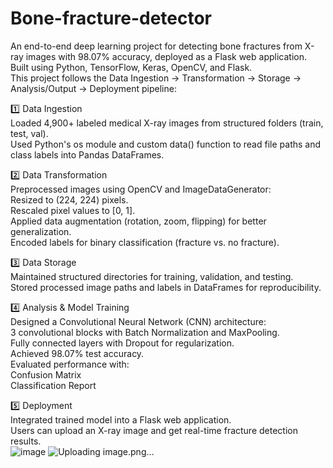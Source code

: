 # Bone-fracture-detector
An end-to-end deep learning project for detecting bone fractures from X-ray images with 98.07% accuracy, deployed as a Flask web application.                      
Built using Python, TensorFlow, Keras, OpenCV, and Flask.                                          
This project follows the Data Ingestion → Transformation → Storage → Analysis/Output → Deployment pipeline:                                          

1️⃣ Data Ingestion                                         
Loaded 4,900+ labeled medical X-ray images from structured folders (train, test, val).                                 
Used Python's os module and custom data() function to read file paths and class labels into Pandas DataFrames.                                    
                                           
2️⃣ Data Transformation                                      
Preprocessed images using OpenCV and ImageDataGenerator:                                 
Resized to (224, 224) pixels.                                       
Rescaled pixel values to [0, 1].                                       
Applied data augmentation (rotation, zoom, flipping) for better generalization.                                   
Encoded labels for binary classification (fracture vs. no fracture).                         
                                       
3️⃣ Data Storage                                          
Maintained structured directories for training, validation, and testing.                           
Stored processed image paths and labels in DataFrames for reproducibility.                                      
                                       
4️⃣ Analysis & Model Training                                
Designed a Convolutional Neural Network (CNN) architecture:                           
3 convolutional blocks with Batch Normalization and MaxPooling.                                         
Fully connected layers with Dropout for regularization.                                      
Achieved 98.07% test accuracy.                                          
Evaluated performance with:                                                               
Confusion Matrix                                           
Classification Report                                            

5️⃣ Deployment                                          
Integrated trained model into a Flask web application.                                    
Users can upload an X-ray image and get real-time fracture detection results.                                           
![image](https://github.com/user-attachments/assets/3be79932-5640-4251-8207-e13dc32dba75)
![Uploading image.png…]()
